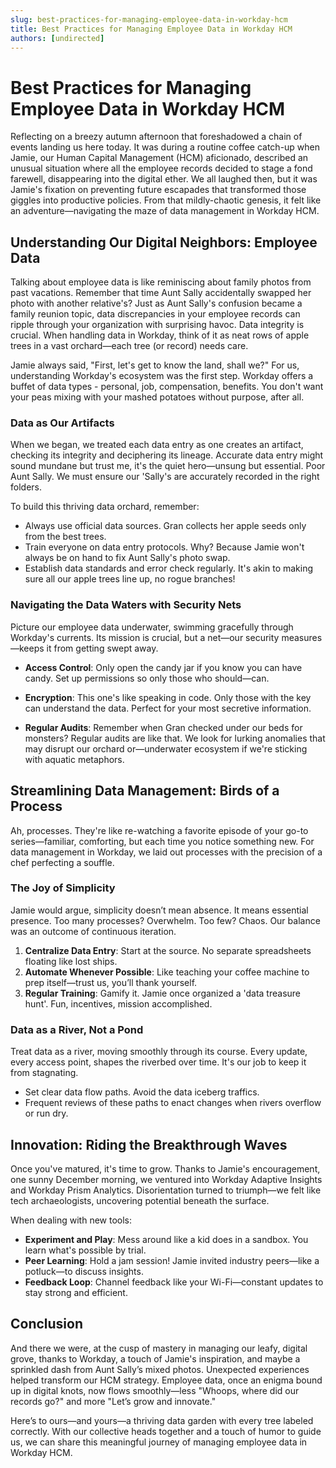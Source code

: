 ```yaml
---
slug: best-practices-for-managing-employee-data-in-workday-hcm
title: Best Practices for Managing Employee Data in Workday HCM
authors: [undirected]
---
```



# Best Practices for Managing Employee Data in Workday HCM

Reflecting on a breezy autumn afternoon that foreshadowed a chain of events landing us here today. It was during a routine coffee catch-up when Jamie, our Human Capital Management (HCM) aficionado, described an unusual situation where all the employee records decided to stage a fond farewell, disappearing into the digital ether. We all laughed then, but it was Jamie's fixation on preventing future escapades that transformed those giggles into productive policies. From that mildly-chaotic genesis, it felt like an adventure—navigating the maze of data management in Workday HCM.

## Understanding Our Digital Neighbors: Employee Data

Talking about employee data is like reminiscing about family photos from past vacations. Remember that time Aunt Sally accidentally swapped her photo with another relative's? Just as Aunt Sally's confusion became a family reunion topic, data discrepancies in your employee records can ripple through your organization with surprising havoc. Data integrity is crucial. When handling data in Workday, think of it as neat rows of apple trees in a vast orchard—each tree (or record) needs care.

Jamie always said, "First, let's get to know the land, shall we?" For us, understanding Workday's ecosystem was the first step. Workday offers a buffet of data types - personal, job, compensation, benefits. You don't want your peas mixing with your mashed potatoes without purpose, after all.

### Data as Our Artifacts

When we began, we treated each data entry as one creates an artifact, checking its integrity and deciphering its lineage. Accurate data entry might sound mundane but trust me, it's the quiet hero—unsung but essential. Poor Aunt Sally. We must ensure our 'Sally's are accurately recorded in the right folders.

To build this thriving data orchard, remember:
- Always use official data sources. Gran collects her apple seeds only from the best trees.
- Train everyone on data entry protocols. Why? Because Jamie won't always be on hand to fix Aunt Sally's photo swap.
- Establish data standards and error check regularly. It's akin to making sure all our apple trees line up, no rogue branches!

### Navigating the Data Waters with Security Nets

Picture our employee data underwater, swimming gracefully through Workday's currents. Its mission is crucial, but a net—our security measures—keeps it from getting swept away.

- **Access Control**: Only open the candy jar if you know you can have candy. Set up permissions so only those who should—can.
  
- **Encryption**: This one's like speaking in code. Only those with the key can understand the data. Perfect for your most secretive information.

- **Regular Audits**: Remember when Gran checked under our beds for monsters? Regular audits are like that. We look for lurking anomalies that may disrupt our orchard or—underwater ecosystem if we're sticking with aquatic metaphors.

## Streamlining Data Management: Birds of a Process

Ah, processes. They're like re-watching a favorite episode of your go-to series—familiar, comforting, but each time you notice something new. For data management in Workday, we laid out processes with the precision of a chef perfecting a souffle.

### The Joy of Simplicity

Jamie would argue, simplicity doesn’t mean absence. It means essential presence. Too many processes? Overwhelm. Too few? Chaos. Our balance was an outcome of continuous iteration. 

1. **Centralize Data Entry**: Start at the source. No separate spreadsheets floating like lost ships.
2. **Automate Whenever Possible**: Like teaching your coffee machine to prep itself—trust us, you’ll thank yourself.
3. **Regular Training**: Gamify it. Jamie once organized a 'data treasure hunt'. Fun, incentives, mission accomplished.

### Data as a River, Not a Pond

Treat data as a river, moving smoothly through its course. Every update, every access point, shapes the riverbed over time. It's our job to keep it from stagnating.

- Set clear data flow paths. Avoid the data iceberg traffics.
- Frequent reviews of these paths to enact changes when rivers overflow or run dry.

## Innovation: Riding the Breakthrough Waves

Once you've matured, it's time to grow. Thanks to Jamie's encouragement, one sunny December morning, we ventured into Workday Adaptive Insights and Workday Prism Analytics. Disorientation turned to triumph—we felt like tech archaeologists, uncovering potential beneath the surface.

When dealing with new tools:
- **Experiment and Play**: Mess around like a kid does in a sandbox. You learn what's possible by trial.
- **Peer Learning**: Hold a jam session! Jamie invited industry peers—like a potluck—to discuss insights.
- **Feedback Loop**: Channel feedback like your Wi-Fi—constant updates to stay strong and efficient.

## Conclusion

And there we were, at the cusp of mastery in managing our leafy, digital grove, thanks to Workday, a touch of Jamie's inspiration, and maybe a sprinkled dash from Aunt Sally’s mixed photos. Unexpected experiences helped transform our HCM strategy. Employee data, once an enigma bound up in digital knots, now flows smoothly—less "Whoops, where did our records go?" and more "Let’s grow and innovate."

Here’s to ours—and yours—a thriving data garden with every tree labeled correctly. With our collective heads together and a touch of humor to guide us, we can share this meaningful journey of managing employee data in Workday HCM.